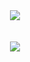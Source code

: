
<div align="center"><img src="https://github-readme-stats.vercel.app/api?username=OoIks&show_icons=true&count_private=true&hide_border=true" align="center" /></div>  

<br/>  

  

<br/>  

<div align="center">
<img src="https://komarev.com/ghpvc/?username=OoIks&&style=flat-square" align="center" />
</div>  
  
